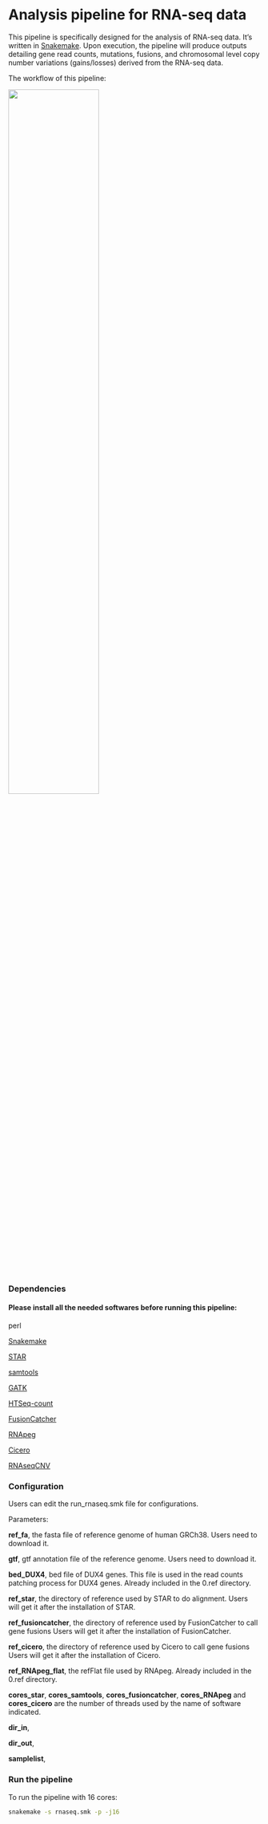 
<!-- README.md is generated from README.Rmd. Please edit that file -->

# Analysis pipeline for RNA-seq data

This pipeline is specifically designed for the analysis of RNA-seq data.
It’s written in
[Snakemake](https://snakemake.readthedocs.io/en/stable/). Upon
execution, the pipeline will produce outputs detailing gene read counts,
mutations, fusions, and chromosomal level copy number variations
(gains/losses) derived from the RNA-seq data.

The workflow of this pipeline:
<br>

<img src="pics/RNAseq_diagflow.JPG" align="center" width="60%" height="60%"/>
<br>
<br>

### Dependencies

#### Please install all the needed softwares before running this pipeline:

perl

[Snakemake](https://snakemake.readthedocs.io/en/stable/)

[STAR](https://github.com/alexdobin/STAR)

[samtools](http://www.htslib.org/)

[GATK](https://gatk.broadinstitute.org/hc/en-us)

[HTSeq-count](https://htseq.readthedocs.io/en/release_0.11.1/count.html)

[FusionCatcher](https://github.com/ndaniel/fusioncatcher)

[RNApeg](https://github.com/stjude/RNApeg)

[Cicero](https://github.com/stjude/CICERO)

[RNAseqCNV](https://github.com/honzee/RNAseqCNV)

### Configuration

Users can edit the run\_rnaseq.smk file for configurations.

Parameters:

<strong>ref\_fa</strong>, the fasta file of reference genome of human
GRCh38. Users need to download it.

<strong>gtf</strong>, gtf annotation file of the reference genome. Users
need to download it.

<strong>bed\_DUX4</strong>, bed file of DUX4 genes. This file is used in
the read counts patching process for DUX4 genes. Already included in the
0.ref directory.

<strong>ref\_star</strong>, the directory of reference used by STAR to
do alignment. Users will get it after the installation of STAR.

<strong>ref\_fusioncatcher</strong>, the directory of reference used by
FusionCatcher to call gene fusions Users will get it after the
installation of FusionCatcher.

<strong>ref\_cicero</strong>, the directory of reference used by Cicero
to call gene fusions Users will get it after the installation of Cicero.

<strong>ref\_RNApeg\_flat</strong>, the refFlat file used by RNApeg.
Already included in the 0.ref directory.

<strong>cores\_star</strong>, <strong>cores\_samtools</strong>,
<strong>cores\_fusioncatcher</strong>, <strong>cores\_RNApeg</strong>
and <strong>cores\_cicero</strong> are the number of threads used by the
name of software indicated.

<strong>dir\_in</strong>,

<strong>dir\_out</strong>,

<strong>samplelist</strong>,

### Run the pipeline

To run the pipeline with 16 cores:

``` bash
snakemake -s rnaseq.smk -p -j16
```
